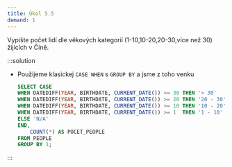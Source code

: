 ```yaml
---
title: Úkol 5.5
demand: 1
---
```


Vypište počet lidí dle věkových kategorií (1-10,10-20,20-30,více než 30) žijících v Číně.

:::solution

- Použijeme klasickej `CASE WHEN` s `GROUP BY` a jsme z toho venku

  ```sql
  SELECT CASE
  WHEN DATEDIFF(YEAR, BIRTHDATE, CURRENT_DATE()) >= 30 THEN '> 30'
  WHEN DATEDIFF(YEAR, BIRTHDATE, CURRENT_DATE()) >= 20 THEN '20 - 30'
  WHEN DATEDIFF(YEAR, BIRTHDATE, CURRENT_DATE()) >= 10 THEN '10 - 20'
  WHEN DATEDIFF(YEAR, BIRTHDATE, CURRENT_DATE()) >= 1  THEN '1 - 10'
  ELSE 'N/A'
  END,
      COUNT(*) AS POCET_PEOPLE
  FROM PEOPLE
  GROUP BY 1;
  ```

:::
